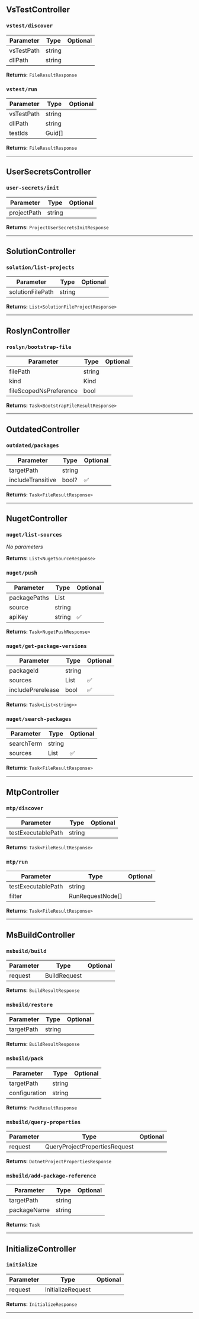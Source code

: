 ## VsTestController

### `vstest/discover`
| Parameter | Type | Optional |
|-----------|------|----------|
| vsTestPath | string |   |
| dllPath | string |   |

**Returns:** `FileResultResponse`

### `vstest/run`
| Parameter | Type | Optional |
|-----------|------|----------|
| vsTestPath | string |   |
| dllPath | string |   |
| testIds | Guid[] |   |

**Returns:** `FileResultResponse`

---

## UserSecretsController

### `user-secrets/init`
| Parameter | Type | Optional |
|-----------|------|----------|
| projectPath | string |   |

**Returns:** `ProjectUserSecretsInitResponse`

---

## SolutionController

### `solution/list-projects`
| Parameter | Type | Optional |
|-----------|------|----------|
| solutionFilePath | string |   |

**Returns:** `List<SolutionFileProjectResponse>`

---

## RoslynController

### `roslyn/bootstrap-file`
| Parameter | Type | Optional |
|-----------|------|----------|
| filePath | string |   |
| kind | Kind |   |
| fileScopedNsPreference | bool |   |

**Returns:** `Task<BootstrapFileResultResponse>`

---

## OutdatedController

### `outdated/packages`
| Parameter | Type | Optional |
|-----------|------|----------|
| targetPath | string |   |
| includeTransitive | bool? | ✅  |

**Returns:** `Task<FileResultResponse>`

---

## NugetController

### `nuget/list-sources`
_No parameters_

**Returns:** `List<NugetSourceResponse>`

### `nuget/push`
| Parameter | Type | Optional |
|-----------|------|----------|
| packagePaths | List<string> |   |
| source | string |   |
| apiKey | string | ✅  |

**Returns:** `Task<NugetPushResponse>`

### `nuget/get-package-versions`
| Parameter | Type | Optional |
|-----------|------|----------|
| packageId | string |   |
| sources | List<string> | ✅  |
| includePrerelease | bool | ✅  |

**Returns:** `Task<List<string>>`

### `nuget/search-packages`
| Parameter | Type | Optional |
|-----------|------|----------|
| searchTerm | string |   |
| sources | List<string> | ✅  |

**Returns:** `Task<FileResultResponse>`

---

## MtpController

### `mtp/discover`
| Parameter | Type | Optional |
|-----------|------|----------|
| testExecutablePath | string |   |

**Returns:** `Task<FileResultResponse>`

### `mtp/run`
| Parameter | Type | Optional |
|-----------|------|----------|
| testExecutablePath | string |   |
| filter | RunRequestNode[] |   |

**Returns:** `Task<FileResultResponse>`

---

## MsBuildController

### `msbuild/build`
| Parameter | Type | Optional |
|-----------|------|----------|
| request | BuildRequest |   |

**Returns:** `BuildResultResponse`

### `msbuild/restore`
| Parameter | Type | Optional |
|-----------|------|----------|
| targetPath | string |   |

**Returns:** `BuildResultResponse`

### `msbuild/pack`
| Parameter | Type | Optional |
|-----------|------|----------|
| targetPath | string |   |
| configuration | string |   |

**Returns:** `PackResultResponse`

### `msbuild/query-properties`
| Parameter | Type | Optional |
|-----------|------|----------|
| request | QueryProjectPropertiesRequest |   |

**Returns:** `DotnetProjectPropertiesResponse`

### `msbuild/add-package-reference`
| Parameter | Type | Optional |
|-----------|------|----------|
| targetPath | string |   |
| packageName | string |   |

**Returns:** `Task`

---

## InitializeController

### `initialize`
| Parameter | Type | Optional |
|-----------|------|----------|
| request | InitializeRequest |   |

**Returns:** `InitializeResponse`

---


